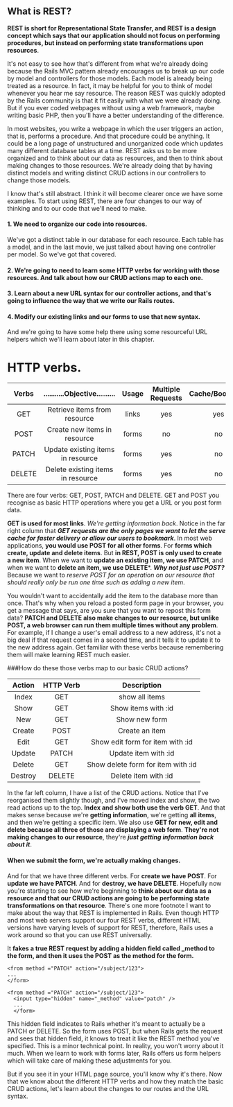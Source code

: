 
## What is REST?
**REST is short for Representational State Transfer, and REST is a design concept which says that our application should not focus on performing procedures, but instead on performing state transformations upon resources**.

It's not easy to see how that's different from what we're already doing because the Rails MVC pattern already encourages us to break up our code by model and controllers for those models. Each model is already being treated as a resource. In fact, it may be helpful for you to think of model whenever you hear me say resource. The reason REST was quickly adopted by the Rails community is that it fit easily with what we were already doing. But if you ever coded webpages without using a web framework, maybe writing basic PHP, then you'll have a better understanding of the difference.

In most websites, you write a webpage in which the user triggers an action, that is, performs a procedure. And that procedure could be anything. It could be a long page of unstructured and unorganized code which updates many different database tables at a time. REST asks us to be more organized and to think about our data as resources, and then to think about making changes to those resources. We're already doing that by having distinct models and writing distinct CRUD actions in our controllers to change those models.

I know that's still abstract. I think it will become clearer once we have some examples. To start using REST, there are four changes to our way of thinking and to our code that we'll need to make.

#### 1. We need to organize our code into resources.
We've got a distinct table in our database for each resource. Each table has a model, and in the last movie, we just talked about having one controller per model. So we've got that covered.

#### 2. We're going to need to learn some HTTP verbs for working with those resources. And talk about how our CRUD actions map to each one.

#### 3. Learn about a new URL syntax for our controller actions, and that's going to influence the way that we write our Rails routes.

#### 4. Modify our existing links and our forms to use that new syntax.
And we're going to have some help there using some resourceful URL helpers which we'll learn about later in this chapter.

# HTTP verbs.

| **Verbs** |...........**Objective**..........| **Usage** | **Multiple Requests**| **Cache/Bookmark** |
|:---------:| :-------------------:|:---------:|:--------------------:|:------------------:|
|GET        |Retrieve items from resource| links| yes| yes|
|POST       |Create new items in resource| forms |no | no |
|PATCH      |Update existing items in resource|forms | yes | no
|DELETE     |Delete existing items in resource |forms| yes| no

There are four verbs: GET, POST, PATCH and DELETE. GET and POST you recognise as basic HTTP operations where you get a URL or you post form data.

**GET is used for most links**. *We're getting information back*. Notice in the far right column that ***GET requests are the only pages we want to let the serve cache for faster delivery or allow our users to bookmark***. In most web applications, **you would use POST for all other forms**. For **forms which create, update and delete items**. But **in REST, POST is only used to create a new item**. When we want to **update an existing item, we use PATCH**, and when we want to **delete an item, we use DELETE***. ***Why not just use POST?*** Because we want to *reserve POST for an operation on our resource that should really only be run one time such as adding a new item*.

You wouldn't want to accidentally add the item to the database more than once. That's why when you reload a posted form page in your browser, you get a message that says, are you sure that you want to repost this form data? **PATCH and DELETE also make changes to our resource, but unlike POST, a web browser can run them multiple times without any problem**. For example, if I change a user's email address to a new address, it's not a big deal if that request comes in a second time, and it tells it to update it to the new address again. Get familiar with these verbs because remembering them will make learning REST much easier.

###How do these those verbs map to our basic CRUD actions?

| **Action** | **HTTP Verb**| **Description** |
|:----------:|:------------:|:---------------:|
|Index| GET|show all items|
|Show|GET|Show items with :id|
|New|GET|Show new form|
|Create|POST|Create an item|
|Edit|GET|Show edit form for item with :id|
|Update|PATCH|Update item with :id|
|Delete|GET|Show delete form for item with :id|
|Destroy|DELETE|Delete item with :id

In the far left column, I have a list of the CRUD actions. Notice that I've reorganised them slightly though, and I've moved index and show, the two read actions up to the top. **Index and show both use the verb GET**. And that makes sense because we're **getting information**, we're getting **all items**, and then we're getting a specific item. We also use **GET for new, edit and delete because all three of those are displaying a web form**. **They're not making changes to our resource**, they're ***just getting information back about it***.

#### When we submit the form, we're actually making changes.
And for that we have three different verbs. For **create we have POST**. For **update we have PATCH**. And for **destroy, we have DELETE**. Hopefully now you're starting to see how we're beginning to **think about our data as a resource and that our CRUD actions are going to be performing state transformations on that resource**. There's one more footnote I want to make about the way that REST is implemented in Rails. Even though HTTP and most web servers support our four REST verbs, different HTML versions have varying levels of support for REST, therefore, Rails uses a work around so that you can use REST universally.

It **fakes a true REST request by adding a hidden field called _method to the form, and then it uses the POST as the method for the form.**

```
<from method ="PATCH" action="/subject/123">
...
</form>

<from method ="PATCH" action="/subject/123">
  <input type="hidden" name="_method" value="patch" />
  ...
  </form>
```
 This hidden field indicates to Rails whether it's meant to actually be a PATCH or DELETE. So the form uses POST, but when Rails gets the request and sees that hidden field, it knows to treat it like the REST method you've specified. This is a minor technical point. In reality, you won't worry about it much. When we learn to work with forms later, Rails offers us form helpers which will take care of making these adjustments for you.

But if you see it in your HTML page source, you'll know why it's there. Now that we know about the different HTTP verbs and how they match the basic CRUD actions, let's learn about the changes to our routes and the URL syntax.
